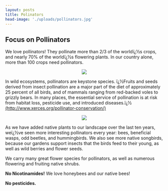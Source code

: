 ```yaml
---
layout: posts
title: Polinators
head-image: './uploads/pollinators.jpg'
---
```

<h2>Focus on Pollinators</h2>

<P>We love pollinators!  They pollinate more than 2/3 of the worldï¿½s crops, and nearly 70% of the worldï¿½s flowering plants.  In our country alone, more than 100 crops need pollinators.     </P>
<center><img src="./uploads/pollinators.jpg"></center>
<p>In wild ecosystems, pollinators are keystone species.  ï¿½Fruits and seeds derived from insect pollination are a major part of the diet of approximately 25 percent of all birds, and of mammals ranging from red-backed voles to grizzly bears. In many places, the essential service of pollination is at risk from habitat loss, pesticide use, and introduced diseases.ï¿½  <a href="http://www.xerces.org/pollinator-conservation/">(http://www.xerces.org/pollinator-conservation/)</a></p>
<center><img src="./uploads/showy_milkweed_bumblebees.jpg"></center>

<p>As we have added native plants to our landscape over the last ten years, weï¿½ve seen more interesting pollinators every year:  bees, beneficial wasps, odd beetles, and hummingbirds.  We also see more native songbirds, because our gardens support insects that the birds feed to their young, as well as wild berries and flower seeds.</p>  
<p>We carry many great flower species for pollinators, as well as numerous flowering and fruiting native shrubs.</p>
<p><strong>No Nicotinamides!</strong>  We love honeybees and our native bees!</p>
<p><strong>No pesticides.</strong></p>